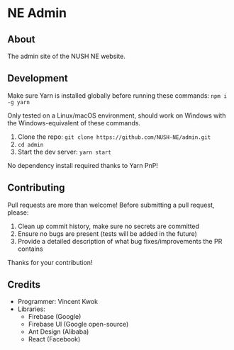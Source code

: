# NE Admin

## About

The admin site of the NUSH NE website.

## Development

Make sure Yarn is installed globally before
running these commands: `npm i -g yarn`

Only tested on a Linux/macOS environment, should work on Windows
with the Windows-equivalent of these commands.

1. Clone the repo: `git clone https://github.com/NUSH-NE/admin.git`
2. `cd admin`
3. Start the dev server: `yarn start`

No dependency install required thanks to Yarn PnP!

## Contributing

Pull requests are more than welcome! 
Before submitting a pull request, please:
1. Clean up commit history, make sure no secrets are committed
2. Ensure no bugs are present (tests will be added in the future)
3. Provide a detailed description of what
bug fixes/improvements the PR contains

Thanks for your contribution!

## Credits
* Programmer: Vincent Kwok
* Libraries:
  * Firebase (Google)
  * Firebase UI (Google open-source)
  * Ant Design (Alibaba)
  * React (Facebook)